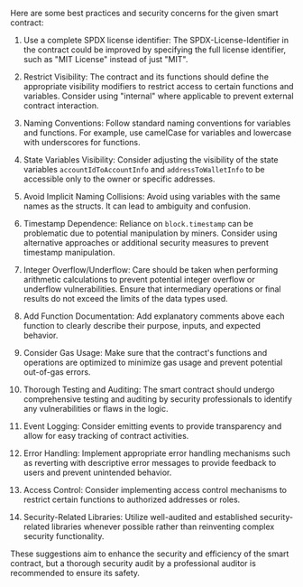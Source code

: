 Here are some best practices and security concerns for the given smart contract:

1. Use a complete SPDX license identifier: The SPDX-License-Identifier in the contract could be improved by specifying the full license identifier, such as "MIT License" instead of just "MIT".

2. Restrict Visibility: The contract and its functions should define the appropriate visibility modifiers to restrict access to certain functions and variables. Consider using "internal" where applicable to prevent external contract interaction.

3. Naming Conventions: Follow standard naming conventions for variables and functions. For example, use camelCase for variables and lowercase with underscores for functions.

4. State Variables Visibility: Consider adjusting the visibility of the state variables `accountIdToAccountInfo` and `addressToWalletInfo` to be accessible only to the owner or specific addresses.

5. Avoid Implicit Naming Collisions: Avoid using variables with the same names as the structs. It can lead to ambiguity and confusion.

6. Timestamp Dependence: Reliance on `block.timestamp` can be problematic due to potential manipulation by miners. Consider using alternative approaches or additional security measures to prevent timestamp manipulation.

7. Integer Overflow/Underflow: Care should be taken when performing arithmetic calculations to prevent potential integer overflow or underflow vulnerabilities. Ensure that intermediary operations or final results do not exceed the limits of the data types used.

8. Add Function Documentation: Add explanatory comments above each function to clearly describe their purpose, inputs, and expected behavior.

9. Consider Gas Usage: Make sure that the contract's functions and operations are optimized to minimize gas usage and prevent potential out-of-gas errors.

10. Thorough Testing and Auditing: The smart contract should undergo comprehensive testing and auditing by security professionals to identify any vulnerabilities or flaws in the logic.

11. Event Logging: Consider emitting events to provide transparency and allow for easy tracking of contract activities.

12. Error Handling: Implement appropriate error handling mechanisms such as reverting with descriptive error messages to provide feedback to users and prevent unintended behavior.

13. Access Control: Consider implementing access control mechanisms to restrict certain functions to authorized addresses or roles.

14. Security-Related Libraries: Utilize well-audited and established security-related libraries whenever possible rather than reinventing complex security functionality.

These suggestions aim to enhance the security and efficiency of the smart contract, but a thorough security audit by a professional auditor is recommended to ensure its safety.